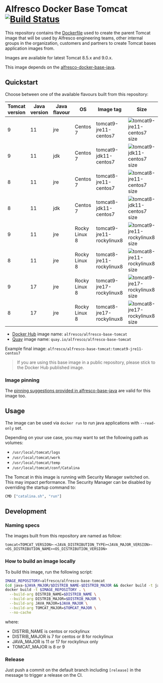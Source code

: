 # Alfresco Docker Base Tomcat [![Build Status](https://img.shields.io/github/workflow/status/Alfresco/alfresco-docker-base-tomcat/Alfresco%20tomcat%20base%20Docker%20image)](https://github.com/Alfresco/alfresco-docker-base-tomcat/actions/workflows/main.yml)

This repository contains the [Dockerfile](Dockerfile) used to create the parent
Tomcat image that will be used by Alfresco engineering teams, other internal
groups in the organization, customers and partners to create Tomcat bases
application images from.

Images are available for latest Tomcat 8.5.x and 9.0.x.

This image depends on the [alfresco-docker-base-java](https://github.com/Alfresco/alfresco-docker-base-java).

## Quickstart

Choose between one of the available flavours built from this repository:

Tomcat version | Java version | Java flavour | OS               | Image tag                    | Size
---------------|--------------|--------------|------------------|------------------------------|-------------------------------------
9              | 11           | jre          | Centos 7         | tomcat9-jre11-centos7        | ![tomcat9-jre11-centos7 size][1]
9              | 11           | jdk          | Centos 7         | tomcat9-jdk11-centos7        | ![tomcat9-jdk11-centos7 size][2]
8              | 11           | jre          | Centos 7         | tomcat8-jre11-centos7        | ![tomcat8-jre11-centos7 size][3]
8              | 11           | jdk          | Centos 7         | tomcat8-jdk11-centos7        | ![tomcat8-jdk11-centos7 size][4]
9              | 11           | jre          | Rocky Linux 8    | tomcat9-jre11-rockylinux8    | ![tomcat9-jre11-rockylinux8 size][5]
8              | 11           | jre          | Rocky Linux 8    | tomcat8-jre11-rockylinux8    | ![tomcat8-jre11-rockylinux8 size][6]
9              | 17           | jre          | Rocky Linux 8    | tomcat9-jre17-rockylinux8    | ![tomcat9-jre17-rockylinux8 size][7]
8              | 17           | jre          | Rocky Linux 8    | tomcat8-jre17-rockylinux8    | ![tomcat8-jre17-rockylinux8 size][8]

[1]: https://img.shields.io/docker/image-size/alfresco/alfresco-base-tomcat/tomcat9-jre11-centos7
[2]: https://img.shields.io/docker/image-size/alfresco/alfresco-base-tomcat/tomcat9-jdk11-centos7
[3]: https://img.shields.io/docker/image-size/alfresco/alfresco-base-tomcat/tomcat8-jre11-centos7
[4]: https://img.shields.io/docker/image-size/alfresco/alfresco-base-tomcat/tomcat8-jdk11-centos7
[5]: https://img.shields.io/docker/image-size/alfresco/alfresco-base-tomcat/tomcat9-jre11-rockylinux8
[6]: https://img.shields.io/docker/image-size/alfresco/alfresco-base-tomcat/tomcat8-jre11-rockylinux8
[7]: https://img.shields.io/docker/image-size/alfresco/alfresco-base-tomcat/tomcat9-jre17-rockylinux8
[8]: https://img.shields.io/docker/image-size/alfresco/alfresco-base-tomcat/tomcat8-jre17-rockylinux8

* [Docker Hub](https://hub.docker.com/r/alfresco/alfresco-base-tomcat) image name: `alfresco/alfresco-base-tomcat`
* [Quay](https://quay.io/repository/alfresco/alfresco-base-tomcat) image name: `quay.io/alfresco/alfresco-base-tomcat`

Example final image: `alfresco/alfresco-base-tomcat:tomcat9-jre11-centos7`

> If you are using this base image in a public repository, please stick to the Docker Hub published image.

### Image pinning

The [pinning suggestions provided in alfresco-base-java](https://github.com/Alfresco/alfresco-docker-base-java/blob/master/README.md#image-pinning) are valid for this image too.

## Usage

The image can be used via `docker run` to run java applications with `--read-only` set.

Depending on your use case, you may want to set the following path as volumes:

* `/usr/local/tomcat/logs`
* `/usr/local/tomcat/work`
* `/usr/local/tomcat/temp`
* `/usr/local/tomcat/conf/Catalina`

The Tomcat in this image is running with Security Manager switched on. This may
impact performance. The Security Manager can be disabled by overriding the
startup command to:

```bash
CMD ["catalina.sh", "run"]
```

## Development

### Naming specs

The images built from this repository are named as follow:

`tomcat<TOMCAT_VERSION>-<JAVA_DISTRIBUTION_TYPE><JAVA_MAJOR_VERSION>-<OS_DISTRIBUTION_NAME><OS_DISTRIBUTION_VERSION>`

### How to build an image locally

To build this image, run the following script:

```bash
IMAGE_REPOSITORY=alfresco/alfresco-base-tomcat
(cd java-$JAVA_MAJOR/$DISTRIB_NAME-$DISTRIB_MAJOR && docker build -t java-$JAVA_MAJOR-$DISTRIB_NAME-$DISTRIB_MAJOR .)
docker build -t $IMAGE_REPOSITORY . \
  --build-arg DISTRIB_NAME=$DISTRIB_NAME \
  --build-arg DISTRIB_MAJOR=$DISTRIB_MAJOR \
  --build-arg JAVA_MAJOR=$JAVA_MAJOR \
  --build-arg TOMCAT_MAJOR=$TOMCAT_MAJOR \
  --no-cache
```

where:

* DISTRIB_NAME is centos or rockylinux
* DISTRIB_MAJOR is 7 for centos or 8 for rockylinux
* JAVA_MAJOR is 11 or 17 for rockylinux only
* TOMCAT_MAJOR is 8 or 9

### Release

Just push a commit on the default branch including `[release]` in the message to trigger a release on the CI.
